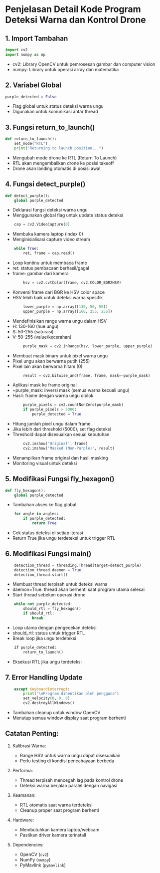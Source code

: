 # Penjelasan Detail Kode Program Deteksi Warna dan Kontrol Drone

## 1. Import Tambahan

```python
import cv2
import numpy as np
```
- cv2: Library OpenCV untuk pemrosesan gambar dan computer vision
- numpy: Library untuk operasi array dan matematika

## 2. Variabel Global

```python
purple_detected = False
```
- Flag global untuk status deteksi warna ungu
- Digunakan untuk komunikasi antar thread

## 3. Fungsi return_to_launch()

```python
def return_to_launch():
    set_mode("RTL")
    print("Returning to launch position...")
```
- Mengubah mode drone ke RTL (Return To Launch)
- RTL akan mengembalikan drone ke posisi takeoff
- Drone akan landing otomatis di posisi awal

## 4. Fungsi detect_purple()

```python
def detect_purple():
    global purple_detected
```
- Deklarasi fungsi deteksi warna ungu
- Menggunakan global flag untuk update status deteksi

```python
    cap = cv2.VideoCapture(0)
```
- Membuka kamera laptop (index 0)
- Menginisialisasi capture video stream

```python
    while True:
        ret, frame = cap.read()
```
- Loop kontinu untuk membaca frame
- ret: status pembacaan berhasil/gagal
- frame: gambar dari kamera

```python
        hsv = cv2.cvtColor(frame, cv2.COLOR_BGR2HSV)
```
- Konversi frame dari BGR ke HSV color space
- HSV lebih baik untuk deteksi warna spesifik

```python
        lower_purple = np.array([130, 50, 50])
        upper_purple = np.array([160, 255, 255])
```
- Mendefinisikan range warna ungu dalam HSV
- H: 130-160 (hue ungu)
- S: 50-255 (saturasi)
- V: 50-255 (value/kecerahan)

```python
        purple_mask = cv2.inRange(hsv, lower_purple, upper_purple)
```
- Membuat mask binary untuk pixel warna ungu
- Pixel ungu akan berwarna putih (255)
- Pixel lain akan berwarna hitam (0)

```python
        result = cv2.bitwise_and(frame, frame, mask=~purple_mask)
```
- Aplikasi mask ke frame original
- ~purple_mask: inversi mask (semua warna kecuali ungu)
- Hasil: frame dengan warna ungu diblok

```python
        purple_pixels = cv2.countNonZero(purple_mask)
        if purple_pixels > 5000:
            purple_detected = True
```
- Hitung jumlah pixel ungu dalam frame
- Jika lebih dari threshold (5000), set flag deteksi
- Threshold dapat disesuaikan sesuai kebutuhan

```python
        cv2.imshow('Original', frame)
        cv2.imshow('Masked (Non-Purple)', result)
```
- Menampilkan frame original dan hasil masking
- Monitoring visual untuk deteksi

## 5. Modifikasi Fungsi fly_hexagon()

```python
def fly_hexagon():
    global purple_detected
```
- Tambahan akses ke flag global

```python
    for angle in angles:
        if purple_detected:
            return True
```
- Cek status deteksi di setiap iterasi
- Return True jika ungu terdeteksi untuk trigger RTL

## 6. Modifikasi Fungsi main()

```python
    detection_thread = threading.Thread(target=detect_purple)
    detection_thread.daemon = True
    detection_thread.start()
```
- Membuat thread terpisah untuk deteksi warna
- daemon=True: thread akan berhenti saat program utama selesai
- Start thread sebelum operasi drone

```python
    while not purple_detected:
        should_rtl = fly_hexagon()
        if should_rtl:
            break
```
- Loop utama dengan pengecekan deteksi
- should_rtl: status untuk trigger RTL
- Break loop jika ungu terdeteksi

```python
    if purple_detected:
        return_to_launch()
```
- Eksekusi RTL jika ungu terdeteksi

## 7. Error Handling Update

```python
    except KeyboardInterrupt:
        print("\nProgram dihentikan oleh pengguna")
        set_velocity(0, 0, 0)
        cv2.destroyAllWindows()
```
- Tambahan cleanup untuk window OpenCV
- Menutup semua window display saat program berhenti

## Catatan Penting:
1. Kalibrasi Warna:
   - Range HSV untuk warna ungu dapat disesuaikan
   - Perlu testing di kondisi pencahayaan berbeda

2. Performa:
   - Thread terpisah mencegah lag pada kontrol drone
   - Deteksi warna berjalan paralel dengan navigasi

3. Keamanan:
   - RTL otomatis saat warna terdeteksi
   - Cleanup proper saat program berhenti

4. Hardware:
   - Membutuhkan kamera laptop/webcam
   - Pastikan driver kamera terinstall

5. Dependencies:
   - OpenCV (`cv2`)
   - NumPy (`numpy`)
   - PyMavlink (`pymavlink`)


